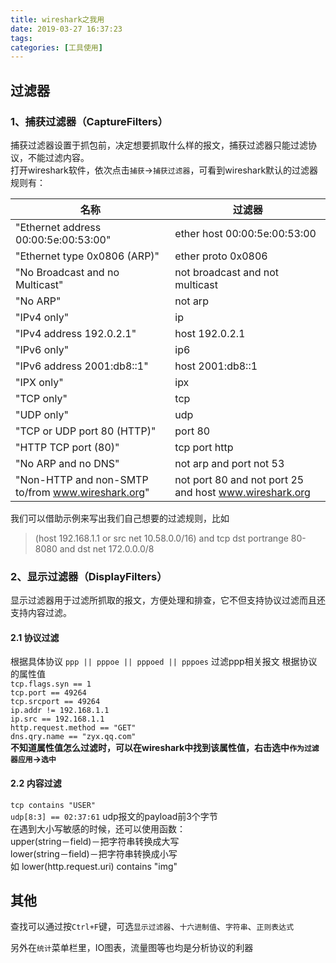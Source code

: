 ```yaml
---
title: wireshark之我用
date: 2019-03-27 16:37:23
tags:
categories: [工具使用]
---
```

## 过滤器
### 1、捕获过滤器（CaptureFilters）
捕获过滤器设置于抓包前，决定想要抓取什么样的报文，捕获过滤器只能过滤协议，不能过滤内容。  
打开wireshark软件，依次点击`捕获`->`捕获过滤器`，可看到wireshark默认的过滤器规则有：

| 名称 | 过滤器 |
| --- | --- |
| "Ethernet address 00:00:5e:00:53:00" | ether host 00:00:5e:00:53:00 |
| "Ethernet type 0x0806 (ARP)" | ether proto 0x0806 |
| "No Broadcast and no Multicast" | not broadcast and not multicast |
| "No ARP" | not arp |
| "IPv4 only" | ip |
| "IPv4 address 192.0.2.1" | host 192.0.2.1 |
| "IPv6 only" | ip6 |
| "IPv6 address 2001:db8::1" | host 2001:db8::1 |
| "IPX only" | ipx |
| "TCP only" | tcp |
| "UDP only" | udp |
| "TCP or UDP port 80 (HTTP)" | port 80 |
| "HTTP TCP port (80)" | tcp port http |
| "No ARP and no DNS" | not arp and port not 53 |
| "Non-HTTP and non-SMTP to/from www.wireshark.org" | not port 80 and not port 25 and host www.wireshark.org |

我们可以借助示例来写出我们自己想要的过滤规则，比如
>(host 192.168.1.1 or src net 10.58.0.0/16) and tcp dst portrange 80-8080 and dst net 172.0.0.0/8

<!--more-->
### 2、显示过滤器（DisplayFilters）
显示过滤器用于过滤所抓取的报文，方便处理和排查，它不但支持协议过滤而且还支持内容过滤。  
#### 2.1 协议过滤
根据具体协议
`ppp || pppoe || pppoed || pppoes` 过滤ppp相关报文
根据协议的属性值  
`tcp.flags.syn == 1`  
`tcp.port == 49264`  
`tcp.srcport == 49264`    
`ip.addr != 192.168.1.1`  
`ip.src == 192.168.1.1`  
`http.request.method == "GET"`  
`dns.qry.name == "zyx.qq.com"`  
**不知道属性值怎么过滤时，可以在wireshark中找到该属性值，右击选中`作为过滤器应用`->`选中`**
#### 2.2 内容过滤 
`tcp contains "USER"`  
`udp[8:3] == 02:37:61` udp报文的payload前3个字节  
在遇到大小写敏感的时候，还可以使用函数：  
upper(string－field)－把字符串转换成大写  
lower(string－field)－把字符串转换成小写  
如 lower(http.request.uri) contains "img"
## 其他
查找可以通过按`Ctrl+F`键，可选`显示过滤器`、`十六进制值`、`字符串`、`正则表达式`

另外在`统计`菜单栏里，IO图表，流量图等也均是分析协议的利器

